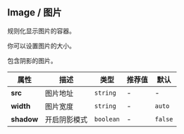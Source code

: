 ## Image / 图片

规则化显示图片的容器。


<ex-code name="ex-image-static">

你可以设置图片的大小。

</ex-code>

<ex-code name="ex-image-shadow">

包含阴影的图片。

</ex-code>


<ex-footer edit-link="https://github.com/zeit-ui/vue/edit/master/docs/en-us/components/image.md">

| 属性 | 描述 | 类型 | 推荐值 | 默认
| ---------- | ---------- | ---- |  -------------- | ------ |
| **src** | 图片地址 | `string` | - | - |
| **width** | 图片宽度 | `string` | - | `auto` |
| **shadow** | 开启阴影模式 | `boolean` | - | `false` |

</ex-footer>

